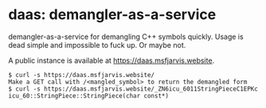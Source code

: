 # daas: demangler-as-a-service

demangler-as-a-service for demangling C++ symbols quickly. Usage is dead simple and impossible to fuck up. Or maybe not.

A public instance is available at https://daas.msfjarvis.website.

```shell
$ curl -s https://daas.msfjarvis.website/
Make a GET call with /<mangled_symbol> to return the demangled form
$ curl -s https://daas.msfjarvis.website/_ZN6icu_6011StringPieceC1EPKc
icu_60::StringPiece::StringPiece(char const*)
```
